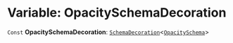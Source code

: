 # Variable: OpacitySchemaDecoration

`Const` **OpacitySchemaDecoration**: [`SchemaDecoration`](/en/auto-docs/editor/interfaces/SchemaDecoration-1.md)<[`OpacitySchema`](/en/auto-docs/editor/types/OpacitySchema.md)>
